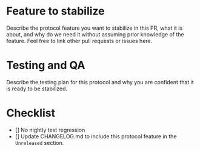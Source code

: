 # Feature to stabilize
Describe the protocol feature you want to stabilize in this PR, what it is about, and why do we need it without assuming prior knowledge of the feature.
Feel free to link other pull requests or issues here.

# Testing and QA
Describe the testing plan for this protocol and why you are confident that it is ready to be stabilized.

# Checklist
- [] No nightly test regression
- [] Update CHANGELOG.md to include this protocol feature in the `Unreleased` section.

